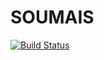 # SOUMAIS

[![Build Status](https://travis-ci.org/galdevtech/soumais.svg?branch=master)](https://travis-ci.org/galdevtech/soumais)

